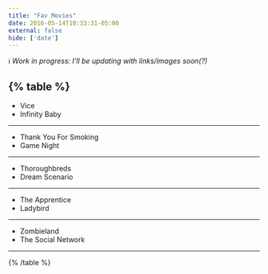 ```yaml
---
title: "Fav Movies"
date: 2016-05-14T10:33:31-05:00
external: false
hide: ['date']
---
```


ℹ️ _Work in progress: I'll be updating with links/images soon(?)_

{% table %}
---
- Vice
- Infinity Baby
---
- Thank You For Smoking
- Game Night
---
- Thoroughbreds
- Dream Scenario
---
- The Apprentice
- Ladybird
---
- Zombieland
- The Social Network
---

{% /table %}